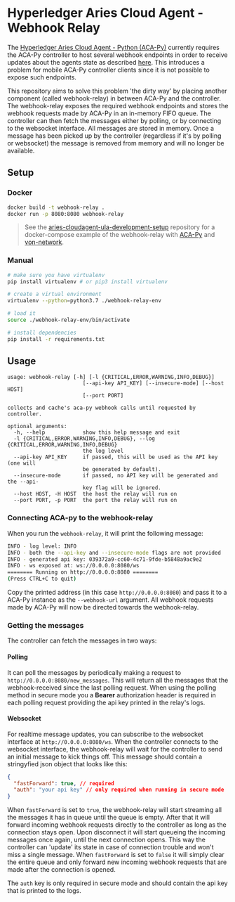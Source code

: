 # Hyperledger Aries Cloud Agent - Webhook Relay

The [Hyperledger Aries Cloud Agent - Python (ACA-Py)](https://github.com/hyperledger/aries-cloudagent-python) currently requires the ACA-Py controller to host several webhook endpoints in order to receive updates about the agents state as described [here](https://github.com/hyperledger/aries-cloudagent-python/blob/01fc73be644439fa27ab43089353859f08517ba2/AdminAPI.md). This introduces a problem for mobile ACA-Py controller clients since it is not possible to expose such endpoints.

This repository aims to solve this problem 'the dirty way' by placing another component (called webhook-relay) in between ACA-Py and the controller. The webhook-relay exposes the required webhook endpoints and stores the webhook requests made by ACA-Py in an in-memory FIFO queue. The controller can then fetch the messages either by polling, or by connecting to the websocket interface. All messages are stored in memory. Once a message has been picked up by the controller (regardless if it's by polling or websocket) the message is removed from memory and will no longer be available.

## Setup

### Docker

```bash
docker build -t webhook-relay .
docker run -p 8080:8080 webhook-relay
```

> See the [aries-cloudagent-ula-development-setup](https://github.com/ula-aca/aries-cloudagent-ula-development-setup) repository for a docker-compose example of the webhook-relay with [ACA-Py](https://github.com/hyperledger/aries-cloudagent-python/) and [von-network](https://github.com/bcgov/von-network).

### Manual

```bash
# make sure you have virtualenv
pip install virtualenv # or pip3 install virtualenv

# create a virtual environment
virtualenv --python=python3.7 ./webhook-relay-env

# load it
source ./webhook-relay-env/bin/activate

# install dependencies
pip install -r requirements.txt
```

## Usage
```
usage: webhook-relay [-h] [-l {CRITICAL,ERROR,WARNING,INFO,DEBUG}]
                        [--api-key API_KEY] [--insecure-mode] [--host HOST]
                        [--port PORT]

collects and cache's aca-py webhook calls until requested by controller.

optional arguments:
  -h, --help            show this help message and exit
  -l {CRITICAL,ERROR,WARNING,INFO,DEBUG}, --log {CRITICAL,ERROR,WARNING,INFO,DEBUG}
                        the log level
  --api-key API_KEY     if passed, this will be used as the API key (one will
                        be generated by default).
  --insecure-mode       if passed, no API key will be generated and the --api-
                        key flag will be ignored.
  --host HOST, -H HOST  the host the relay will run on
  --port PORT, -p PORT  the port the relay will run on
```

### Connecting ACA-py to the webhook-relay
When you run the `webhook-relay`, it will print the following message:

```bash
INFO - log level: INFO
INFO - both the --api-key and --insecure-mode flags are not provided
INFO - generated api key: 039372a9-cc60-4c71-9fde-b5848a9ac9e2
INFO - ws exposed at: ws://0.0.0.0:8080/ws
======== Running on http://0.0.0.0:8080 ========
(Press CTRL+C to quit)
```

Copy the printed address (in this case `http://0.0.0.0:8080`) and pass it to a ACA-Py instance as the `--webhook-url` argument. All webhook requests made by ACA-Py will now be directed towards the webhook-relay. 

### Getting the messages
The controller can fetch the messages in two ways:

#### Polling
It can poll the messages by periodically making a request to `http://0.0.0.0:8080/new_messages`. This will return all the messages that the webhook-received since the last polling request. When using the polling method in secure mode you a **Bearer** authorization header is required in each polling request providing the api key printed in the relay's logs. 

#### Websocket
For realtime message updates, you can subscribe to the websocket interface at `http://0.0.0.0:8080/ws`. When the controller connects to the websocket interface, the webhook-relay will wait for the controller to send an initial message to kick things off. This message should contain a stringyfied json object that looks like this:

```json
{
  "fastForward": true, // required
  "auth": "your api key" // only required when running in secure mode
}
```
When `fastForward` is set to `true`, the webhook-relay will start streaming all the messages it has in queue until the queue is empty. After that it will forward incoming webhook requests directly to the controller as long as the connection stays open. Upon disconnect it will start queueing the incoming messages once again, until the next connection opens. This way the controller can 'update' its state in case of connection trouble and won't miss a single message. When `fastForward` is set to `false` it will simply clear the entire queue and only forward new incoming webhook requests that are made after the connection is opened.

The `auth` key is only required in secure mode and should contain the api key that is printed to the logs.